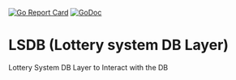 [![Go Report Card](https://goreportcard.com/badge/github.com/ini8labs/lsdb)](https://goreportcard.com/report/github.com/ini8labs/lsdb)
[![GoDoc](https://pkg.go.dev/badge/github.com/ini8labs/lsdb?status.svg)](https://pkg.go.dev/github.com/ini8labs/lsdb?tab=doc)

# LSDB (Lottery system DB Layer)
Lottery System DB Layer to Interact with the DB
